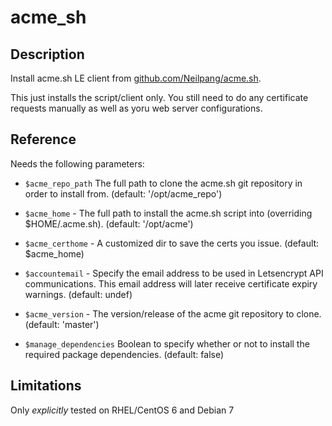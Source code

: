 # acme_sh

## Description

Install acme.sh LE client from [github.com/Neilpang/acme.sh](https://github.com/Neilpang/acme.sh).

This just installs the script/client only. You still need to do any certificate requests manually as well as yoru web server configurations.

## Reference

Needs the following parameters:

 * `$acme_repo_path`
 The full path to clone the acme.sh git repository in order to install from.
 (default: '/opt/acme_repo')

 * `$acme_home` -
 The full path to install the acme.sh script into (overriding $HOME/.acme.sh).
 (default: '/opt/acme')

 * `$acme_certhome` -
 A customized dir to save the certs you issue.
 (default: $acme_home)

 * `$accountemail` -
 Specify the email address to be used in Letsencrypt API communications.
 This email address will later receive certificate expiry warnings.
 (default: undef)

 * `$acme_version` -
 The version/release of the acme git repository to clone.
 (default: 'master')

 * `$manage_dependencies`
 Boolean to specify whether or not to install the required package dependencies.
 (default: false)

## Limitations

Only *explicitly* tested on RHEL/CentOS 6 and Debian 7

